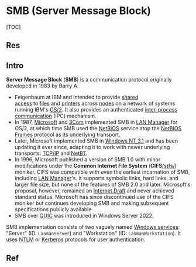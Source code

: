 # SMB (Server Message Block)

[TOC]



## Res


## Intro
**Server Message Block** (**SMB**) is a communication protocol originally developed in 1983 by Barry A. 
- Feigenbaum at IBM and intended to provide [shared access](https://en.wikipedia.org/wiki/Shared_access "Shared access") to [files](https://en.wikipedia.org/wiki/Computer_file "Computer file") and [printers](https://en.wikipedia.org/wiki/Printer_(computing) "Printer (computing)") across [nodes](https://en.wikipedia.org/wiki/Node_(networking) "Node (networking)") on a network of systems running IBM's [OS/2](https://en.wikipedia.org/wiki/OS/2 "OS/2"). It also provides an authenticated [inter-process communication](https://en.wikipedia.org/wiki/Inter-process_communication "Inter-process communication") (IPC) mechanism. 
- In 1987, [Microsoft](https://en.wikipedia.org/wiki/Microsoft "Microsoft") and [3Com](https://en.wikipedia.org/wiki/3Com "3Com") implemented SMB in [LAN Manager](https://en.wikipedia.org/wiki/LAN_Manager "LAN Manager") for OS/2, at which time SMB used the [NetBIOS](https://en.wikipedia.org/wiki/NetBIOS "NetBIOS") service atop the [NetBIOS Frames](https://en.wikipedia.org/wiki/NetBIOS_Frames "NetBIOS Frames") protocol as its underlying transport. 
- Later, Microsoft implemented SMB in [Windows NT 3.1](https://en.wikipedia.org/wiki/Windows_NT_3.1 "Windows NT 3.1") and has been updating it ever since, adapting it to work with newer underlying transports: [TCP/IP](https://en.wikipedia.org/wiki/TCP/IP "TCP/IP") and [NetBT](https://en.wikipedia.org/wiki/NetBIOS_over_TCP/IP "NetBIOS over TCP/IP"). 
- In 1996, Microsoft published a version of SMB 1.0 with minor modifications under the **Common Internet File System** (**CIFS**[/sɪfs/](https://en.wikipedia.org/wiki/Help:IPA/English "Help:IPA/English")) moniker. CIFS was compatible with even the earliest incarnation of SMB, including [LAN Manager](https://en.wikipedia.org/wiki/LAN_Manager "LAN Manager")'s. It supports symbolic links, hard links, and larger file size, but none of the features of SMB 2.0 and later. Microsoft's proposal, however, remained an [Internet Draft](https://en.wikipedia.org/wiki/Internet_Draft "Internet Draft") and never achieved standard status. Microsoft has since discontinued use of the CIFS moniker but continues developing SMB and making subsequent specifications publicly available
- SMB over [QUIC](https://en.wikipedia.org/wiki/QUIC "QUIC") was introduced in Windows Server 2022. 

SMB implementation consists of two vaguely named [Windows services](https://en.wikipedia.org/wiki/Windows_service "Windows service"): "Server" (ID: `LanmanServer`) and "Workstation" (ID: `LanmanWorkstation`). It uses [NTLM](https://en.wikipedia.org/wiki/NT_LAN_Manager "NT LAN Manager") or [Kerberos](https://en.wikipedia.org/wiki/Kerberos_(protocol) "Kerberos (protocol)") protocols for user authentication.



## Ref
[Server Message Block | Wikipedia]: https://en.wikipedia.org/wiki/Server_Message_Block


